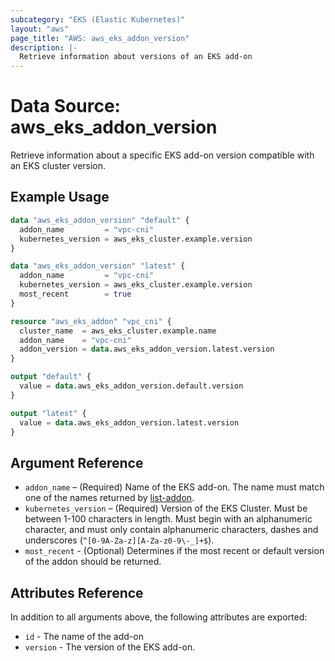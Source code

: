 ```yaml
---
subcategory: "EKS (Elastic Kubernetes)"
layout: "aws"
page_title: "AWS: aws_eks_addon_version"
description: |-
  Retrieve information about versions of an EKS add-on
---
```


# Data Source: aws_eks_addon_version

Retrieve information about a specific EKS add-on version compatible with an EKS cluster version.

## Example Usage

```terraform
data "aws_eks_addon_version" "default" {
  addon_name         = "vpc-cni"
  kubernetes_version = aws_eks_cluster.example.version
}

data "aws_eks_addon_version" "latest" {
  addon_name         = "vpc-cni"
  kubernetes_version = aws_eks_cluster.example.version
  most_recent        = true
}

resource "aws_eks_addon" "vpc_cni" {
  cluster_name  = aws_eks_cluster.example.name
  addon_name    = "vpc-cni"
  addon_version = data.aws_eks_addon_version.latest.version
}

output "default" {
  value = data.aws_eks_addon_version.default.version
}

output "latest" {
  value = data.aws_eks_addon_version.latest.version
}
```

## Argument Reference

* `addon_name` – (Required) Name of the EKS add-on. The name must match one of
  the names returned by [list-addon](https://docs.aws.amazon.com/cli/latest/reference/eks/list-addons.html).
* `kubernetes_version` – (Required) Version of the EKS Cluster. Must be between 1-100 characters in length. Must begin with an alphanumeric character, and must only contain alphanumeric characters, dashes and underscores (`^[0-9A-Za-z][A-Za-z0-9\-_]+$`).
* `most_recent` - (Optional) Determines if the most recent or default version of the addon should be returned.

## Attributes Reference

In addition to all arguments above, the following attributes are exported:

* `id` - The name of the add-on
* `version` - The version of the EKS add-on.
